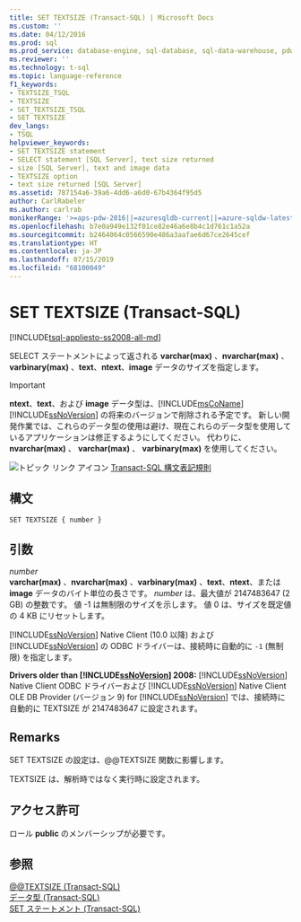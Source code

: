 ```yaml
---
title: SET TEXTSIZE (Transact-SQL) | Microsoft Docs
ms.custom: ''
ms.date: 04/12/2016
ms.prod: sql
ms.prod_service: database-engine, sql-database, sql-data-warehouse, pdw
ms.reviewer: ''
ms.technology: t-sql
ms.topic: language-reference
f1_keywords:
- TEXTSIZE_TSQL
- TEXTSIZE
- SET_TEXTSIZE_TSQL
- SET TEXTSIZE
dev_langs:
- TSQL
helpviewer_keywords:
- SET TEXTSIZE statement
- SELECT statement [SQL Server], text size returned
- size [SQL Server], text and image data
- TEXTSIZE option
- text size returned [SQL Server]
ms.assetid: 787154a6-39a6-4dd6-a6d0-67b4364f95d5
author: CarlRabeler
ms.author: carlrab
monikerRange: '>=aps-pdw-2016||=azuresqldb-current||=azure-sqldw-latest||>=sql-server-2016||=sqlallproducts-allversions||>=sql-server-linux-2017||=azuresqldb-mi-current'
ms.openlocfilehash: b7e0a949e132f01ce82e46a6e8b4c1d761c1a52a
ms.sourcegitcommit: b2464064c0566590e486a3aafae6d67ce2645cef
ms.translationtype: HT
ms.contentlocale: ja-JP
ms.lasthandoff: 07/15/2019
ms.locfileid: "68100049"
---
```

# <a name="set-textsize-transact-sql"></a>SET TEXTSIZE (Transact-SQL)
[!INCLUDE[tsql-appliesto-ss2008-all-md](../../includes/tsql-appliesto-ss2008-all-md.md)]

  SELECT ステートメントによって返される **varchar(max)** 、**nvarchar(max)** 、**varbinary(max)** 、**text**、**ntext**、**image** データのサイズを指定します。  
  
> [!IMPORTANT]
>  **ntext**、**text**、および **image** データ型は、[!INCLUDE[msCoName](../../includes/msconame-md.md)] [!INCLUDE[ssNoVersion](../../includes/ssnoversion-md.md)] の将来のバージョンで削除される予定です。 新しい開発作業では、これらのデータ型の使用は避け、現在これらのデータ型を使用しているアプリケーションは修正するようにしてください。 代わりに、 **nvarchar(max)** 、 **varchar(max)** 、 **varbinary(max)** を使用してください。  
  
 ![トピック リンク アイコン](../../database-engine/configure-windows/media/topic-link.gif "トピック リンク アイコン") [Transact-SQL 構文表記規則](../../t-sql/language-elements/transact-sql-syntax-conventions-transact-sql.md)  
  
## <a name="syntax"></a>構文  
  
```  
SET TEXTSIZE { number }   
```  
  
## <a name="arguments"></a>引数  
 *number*  
 **varchar(max)** 、**nvarchar(max)** 、**varbinary(max)** 、**text**、**ntext**、または **image** データのバイト単位の長さです。 *number* は、最大値が 2147483647 (2 GB) の整数です。  値 -1 は無制限のサイズを示します。 値 0 は、サイズを既定値の 4 KB にリセットします。  
  
 [!INCLUDE[ssNoVersion](../../includes/ssnoversion-md.md)] Native Client (10.0 以降) および [!INCLUDE[ssNoVersion](../../includes/ssnoversion-md.md)] の ODBC ドライバーは、接続時に自動的に `-1` (無制限) を指定します。  
  
 **Drivers older than [!INCLUDE[ssNoVersion](../../includes/ssnoversion-md.md)] 2008:** [!INCLUDE[ssNoVersion](../../includes/ssnoversion-md.md)] Native Client ODBC ドライバーおよび [!INCLUDE[ssNoVersion](../../includes/ssnoversion-md.md)] Native Client OLE DB Provider (バージョン 9) for [!INCLUDE[ssNoVersion](../../includes/ssnoversion-md.md)] では、接続時に自動的に TEXTSIZE が 2147483647 に設定されます。  
  
## <a name="remarks"></a>Remarks  
 SET TEXTSIZE の設定は、@@TEXTSIZE 関数に影響します。  
  
 TEXTSIZE は、解析時ではなく実行時に設定されます。  
  
## <a name="permissions"></a>アクセス許可  
 ロール **public** のメンバーシップが必要です。  
  
## <a name="see-also"></a>参照  
 [@@TEXTSIZE &#40;Transact-SQL&#41;](../../t-sql/functions/textsize-transact-sql.md)   
 [データ型 &#40;Transact-SQL&#41;](../../t-sql/data-types/data-types-transact-sql.md)   
 [SET ステートメント &#40;Transact-SQL&#41;](../../t-sql/statements/set-statements-transact-sql.md)  
  
  
